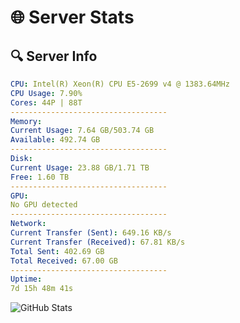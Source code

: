 # 🌐 Server Stats
## 🔍 Server Info
```yaml
CPU: Intel(R) Xeon(R) CPU E5-2699 v4 @ 1383.64MHz
CPU Usage: 7.90%
Cores: 44P | 88T
-----------------------------------
Memory:
Current Usage: 7.64 GB/503.74 GB
Available: 492.74 GB
-----------------------------------
Disk:
Current Usage: 23.88 GB/1.71 TB
Free: 1.60 TB
-----------------------------------
GPU:
No GPU detected
-----------------------------------
Network:
Current Transfer (Sent): 649.16 KB/s
Current Transfer (Received): 67.81 KB/s
Total Sent: 402.69 GB
Total Received: 67.00 GB
-----------------------------------
Uptime:
7d 15h 48m 41s
```
![GitHub Stats](https://img.shields.io/badge/Updated-2025-04-27_08:57:29-blue)
